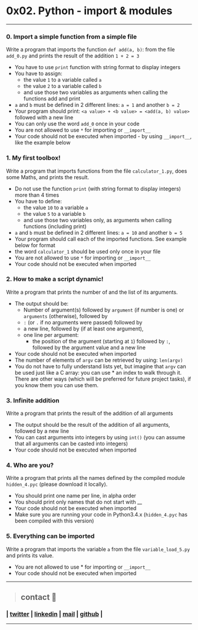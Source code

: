 # 0x02. Python - import & modules
---
### 0. Import a simple function from a simple file 
Write a program that imports the function `def add(a, b)`: from the file `add_0.py` and prints the result of the addition `1 + 2 = 3`

* You have to use `print` function with string format to display integers
* You have to assign:
  * the value `1` to a variable called `a`
  * the value `2` to a variable called `b`
  * and use those two variables as arguments when calling the functions add and print
* `a` and `b` must be defined in 2 different lines: `a = 1` and another `b = 2`
* Your program should print: `<a value> + <b value> = <add(a, b) value>` followed with a new line
* You can only use the word `add_0` once in your code
* You are not allowed to use `*` for importing or `__import__`
* Your code should not be executed when imported - by using `__import__`, like the example below
### 1. My first toolbox!
Write a program that imports functions from the file `calculator_1.py`, does some Maths, and prints the result.

* Do not use the function `print` (with string format to display integers) more than 4 times
* You have to define:
  * the value `10` to a variable `a`
  * the value `5` to a variable `b`
  * and use those two variables only, as arguments when calling functions (including print)
* `a` and `b` must be defined in 2 different lines: `a = 10` and another `b = 5`
* Your program should call each of the imported functions. See example below for format
* the word `calculator_1` should be used only once in your file
* You are not allowed to use `*` for importing or `__import__`
* Your code should not be executed when imported
### 2. How to make a script dynamic!
Write a program that prints the number of and the list of its arguments.

* The output should be:
  * Number of argument(s) followed by `argument` (if number is one) or `arguments` (otherwise), followed by
  * `:` (or `.` if no arguments were passed) followed by
  * a new line, followed by (if at least one argument),
  * one line per argument:
    * the position of the argument (starting at `1`) followed by `:`, followed by the argument value and a new line
* Your code should not be executed when imported
* The number of elements of `argv` can be retrieved by using: `len(argv)`
* You do not have to fully understand lists yet, but imagine that `argv` can be used just like a C array: you can use * an index to walk through it. There are other ways (which will be preferred for future project tasks), if you know them you can use them.
### 3. Infinite addition
Write a program that prints the result of the addition of all arguments

* The output should be the result of the addition of all arguments, followed by a new line
* You can cast arguments into integers by using `int()` (you can assume that all arguments can be casted into integers)
* Your code should not be executed when imported
### 4. Who are you?
Write a program that prints all the names defined by the compiled module `hidden_4.pyc` (please download it locally).

* You should print one name per line, in alpha order
* You should print only names that do not start with __
* Your code should not be executed when imported
* Make sure you are running your code in Python3.4.x (`hidden_4.pyc` has been compiled with this version)
### 5. Everything can be imported
Write a program that imports the variable `a` from the file `variable_load_5.py` and prints its value.

* You are not allowed to use * for importing or `__import__`
* Your code should not be executed when imported 
---
> ## contact 💬

### | [twitter](https://twitter.com/RICARDO1470) | [linkedin](https://www.linkedin.com/in/ricardo-alfonso-camayo/) | [mail](1466@holbertonschool.com) | [github](https://github.com/ricardo1470/README/blob/master/README.md) |
---
